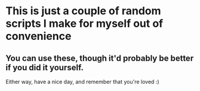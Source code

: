 # This is just a couple of random scripts I make for myself out of convenience
## You can use these, though it'd probably be better if you did it yourself.

Either way,
have a nice day, and remember that you're loved :)
